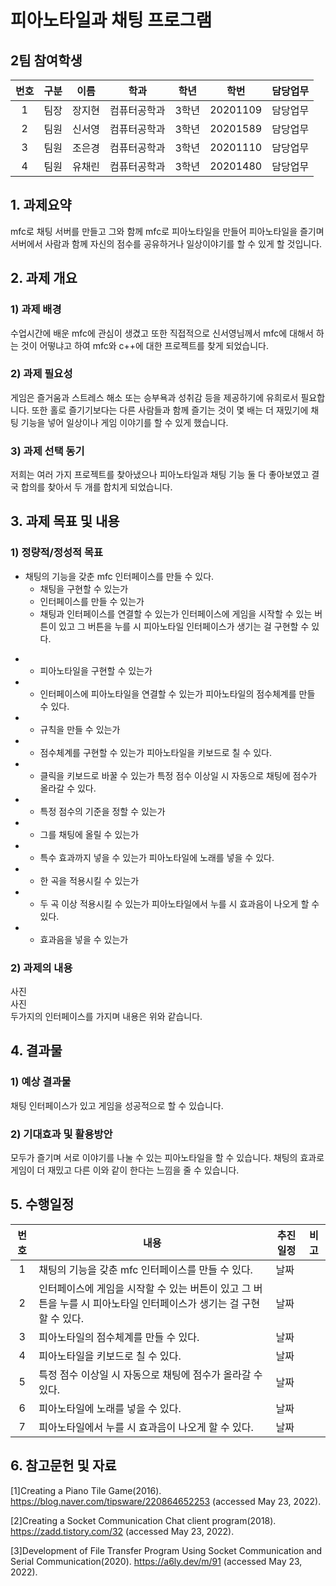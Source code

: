 # 피아노타일과 채팅 프로그램
## 2팀 참여학생
|번호|구분|이름|학과|학년|학번|담당업무|
|:-:|---|---|---|---|---|----|
|1|팀장|장지현|컴퓨터공학과|3학년|20201109|담당업무|
|2|팀원|신서영|컴퓨터공학과|3학년|20201589|담당업무|
|3|팀원|조은경|컴퓨터공학과|3학년|20201110|담당업무|
|4|팀원|유채린|컴퓨터공학과|3학년|20201480|담당업무|

## 1. 과제요약
mfc로 채팅 서버를 만들고 그와 함께 mfc로 피아노타일을 만들어 피아노타일을 즐기며 서버에서 사람과 함께 자신의 점수를 공유하거나 일상이야기를 할 수 있게 할 것입니다.

## 2. 과제 개요 
###  1) 과제 배경
수업시간에 배운 mfc에 관심이 생겼고 또한 직접적으로 신서영님께서 mfc에 대해서 하는 것이 어떻냐고 하여 mfc와 c++에 대한 프로젝트를 찾게 되었습니다. 

###  2) 과제 필요성
게임은 즐거움과 스트레스 해소 또는 승부욕과 성취감 등을 제공하기에 유희로서 필요합니다. 또한 홀로 즐기기보다는 다른 사람들과 함께 즐기는 것이 몇 배는 더 재밌기에 채팅 기능을 넣어 일상이나 게임 이야기를 할 수 있게 했습니다.

###  3) 과제 선택 동기
저희는 여러 가지 프로젝트를 찾아냈으나 피아노타일과 채팅 기능 둘 다 좋아보였고 결국 합의를 찾아서 두 개를 합치게 되었습니다.

## 3. 과제 목표 및 내용
###  1) 정량적/정성적 목표
* 채팅의 기능을 갖춘 mfc 인터페이스를 만들 수 있다.
  - 채팅을 구현할 수 있는가
  - 인터페이스를 만들 수 있는가
  - 채팅과 인터페이스를 연결할 수 있는가
인터페이스에 게임을 시작할 수 있는 버튼이 있고 그 버튼을 누를 시 피아노타일 인터페이스가 생기는 걸 구현할 수 있다.
- - 피아노타일을 구현할 수 있는가
- - 인터페이스에 피아노타일을 연결할 수 있는가
피아노타일의 점수체계를 만들 수 있다.
- - 규칙을 만들 수 있는가
- - 점수체계를 구현할 수 있는가
피아노타일을 키보드로 칠 수 있다.
- - 클릭을 키보드로 바꿀 수 있는가
특정 점수 이상일 시 자동으로 채팅에 점수가 올라갈 수 있다.
- - 특정 점수의 기준을 정할 수 있는가
- - 그를 채팅에 올릴 수 있는가
- - 특수 효과까지 넣을 수 있는가
피아노타일에 노래를 넣을 수 있다.
- - 한 곡을 적용시킬 수 있는가
- - 두 곡 이상 적용시킬 수 있는가
피아노타일에서 누를 시 효과음이 나오게 할 수 있다.
- - 효과음을 넣을 수 있는가

###  2) 과제의 내용  
사진   
사진   
두가지의 인터페이스를 가지며 내용은 위와 같습니다.

## 4. 결과물
###  1) 예상 결과물
채팅 인터페이스가 있고 게임을 성공적으로 할 수 있습니다.

###  2) 기대효과 및 활용방안
모두가 즐기며 서로 이야기를 나눌 수 있는 피아노타일을 할 수 있습니다. 채팅의 효과로 게임이 더 재밌고 다른 이와 같이 한다는 느낌을 줄 수 있습니다.
 
## 5. 수행일정

|번호|내용|추진일정|비고|
|:-:|---|----|--|
|1|채팅의 기능을 갖춘 mfc 인터페이스를 만들 수 있다.|날짜||
|2|인터페이스에 게임을 시작할 수 있는 버튼이 있고 그 버튼을 누를 시 피아노타일 인터페이스가 생기는 걸 구현할 수 있다.|날짜||
|3| 피아노타일의 점수체계를 만들 수 있다.|날짜||
|4|피아노타일을 키보드로 칠 수 있다.|날짜||
|5|특정 점수 이상일 시 자동으로 채팅에 점수가 올라갈 수 있다.|날짜||
|6|피아노타일에 노래를 넣을 수 있다.|날짜||
|7|피아노타일에서 누를 시 효과음이 나오게 할 수 있다.|날짜||

## 6. 참고문헌 및 자료
[1]Creating a Piano Tile Game(2016). https://blog.naver.com/tipsware/220864652253 (accessed May 23, 2022).
   
[2]Creating a Socket Communication Chat client program(2018). https://zadd.tistory.com/32 (accessed May 23, 2022).   

[3]Development of File Transfer Program Using Socket Communication and Serial Communication(2020). https://a6ly.dev/m/91 (accessed May 23, 2022).   
